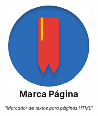 <h1 align="center">
  <img src="images/icon.svg" width=256 alt="GIMP">
  <br />
  Marca Página 
</h1>

<p align="center"><i>"Marcador de textos para páginas HTML"</i></p>
